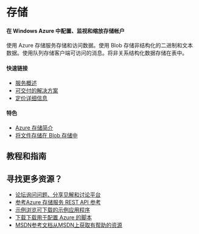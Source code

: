 <properties linkid="dev-net-storage" urlDisplayName="Windows Azure 存储" pageTitle="Windows Azure 服务管理：存储" metaKeywords="Azure Storage" description="" metaCanonical="" services="Storage" documentationCenter="Services" title="Configure, monitor, and scale your storage account in Azure" authors="" solutions="" manager="" editor="" />

<h1>存储</h1>
<div class="wa-spacer wa-spacer-6down">
<h4>在 Windows Azure 中配置、监视和缩放存储帐户</h4>
<p>使用 Azure 存储服务存储和访问数据。使用 Blob 存储非结构化的二进制和文本数据。使用队列存储客户端可访问的消息。将非关系结构化数据存储在表中。</p>
<h4>快速链接</h4>
<ul class="wa-linkList">
<li><a href="/zh-cn/manage/services/storage/" class="wa-arrowLink-light">服务概述</a></li>
<li><a href="/zh-cn/solutions/data-management/" class="wa-arrowLink-light">可交付的解决方案</a></li>
<li><a href="/zh-cn/pricing/details/storage/" class="wa-arrowLink-light">定价详细信息</a></li>
</ul>
</div>
<div class="wa-spacer wa-spacer-asideLight wa-spacer-4down">
<h4>特色</h4>
<ul class="wa-iconList">
<li><a href="/zh-cn/documentation/articles/storage-introduction/"> Azure 存储简介</a></li>
  <li style="display:none"><a href="/zh-cn/documentation/articles/storage-dotnet-how-to-use-files/"> 通过文件存储创建 SMB 文件共享</a></li>
<li><a href="/zh-cn/documentation/articles/storage-dotnet-how-to-use-blobs/"> 将文件存储在 Blob 存储中</a></li>
  <li style="display:none"><a href="/zh-cn/documentation/articles/storage-monitoring-diagnosing-troubleshooting/"> 对存储进行监视、诊断和故障排除</a></li></ul>
</div>
<div class="section s2 tutorials">
<h2>教程和指南</h2>

  <div style="display:none" class="selector-wrap">
<div class="horizontal-option-selector tutorial-lang-selector">
<ul class="wa-tabs wa-tabsBlock" data-tab-panel="tab-panel" data-control="tabs">
<li><a class="wa-tab active" data-id="1" data-slug="net">.NET</a></li>
<li><a class="wa-tab" data-id="2" data-slug="node">Node.js</a></li>
<li><a class="wa-tab" data-id="3" data-slug="java">Java</a></li>
<li><a class="wa-tab" data-id="4" data-slug="php">PHP</a></li>
<li><a class="wa-tab" data-id="6" data-slug="ruby">Ruby</a></li>
<li><a class="wa-tab" data-id="5" data-slug="python">Python</a></li>
</ul>
<div class="paragraph-toggle"><span class="less selected">更少</span> <span class="more">更多</span></div>
</div>

<p> </p>
<h3 class="light-font">探究</h3>
<div data-tab-panel-id="tab-panel" class="wa-tabs-container">
<div class="article-group dotnet active">
<h4><a href="/zh-cn/documentation/articles/storage-introduction/">Azure 存储简介</a></h4>
<p>详细了解 Azure 存储的优势。</p>
<h4><a href="/zh-cn/documentation/articles/storage-whatis-account/">什么是存储帐户？</a></h4>
<p>了解 Azure 存储帐户的功能，包括复制、身份验证、度量和日志记录。</p>
<h4><a href="/zh-cn/documentation/articles/storage-dotnet-how-to-use-blobs/">将文件存储在 Blob 存储中</a></h4>
<p>以编程方式使用 Azure Blob 服务上载和下载 Blob、在容器中列出 Blob 和执行其他常见方案。</p>
<h4><a href="/zh-cn/documentation/articles/storage-dotnet-how-to-use-tables/">使用表存储来存储结构化数据</a></h4>
<p>以编程方式使用 Azure 表服务创建表、建立分区、添加数据和查询数据。</p>
<h4><a href="/zh-cn/documentation/articles/storage-dotnet-how-to-use-queues/">使用队列存储来可靠存储和访问消息</a></h4>
<p>使用 Azure 队列服务创建队列、将消息插入队列中以及读取和处理消息。</p>
  <h4 style="display:none"><a href="/zh-cn/documentation/articles/storage-dotnet-how-to-use-files/">通过文件存储在 Azure 中创建一个 SMB 文件</a></h4>
<p>就像桌面应用程序会安装一个典型的 SMB 共享一样，在 Azure 虚拟机或云服务中运行的应用程序可安装一个文件存储共享来访问文件数据。在本教程中了解使用文件存储的基础知识。</p>
  <div style="display:none" class="horz-rule"></div>
  <h3 style="display:none" class="light-font">计划</h3>
  <h4 style="display:none"><a href="/zh-cn/documentation/articles/cloud-services-dotnet-multi-tier-app-storage-1-overview/">使用表、队列和 Blob 创建 .NET 多层应用程序</a></h4>
  <p style="display:none">创建使用表、队列和 Blob 的多层 ASP.NET MVC 4 Web 应用程序。将应用程序部署到 Azure 云服务。</p>
<h4><a href="/zh-cn/documentation/articles/azure-subscription-service-limits/">Azure 订阅和服务限制、配额和约束条件</a></h4>
<p>了解订阅、Web Workers、虚拟机、网络、存储以及 SQL 数据库最常见的 Microsoft Azure 限制。</p>
<div class="horz-rule"></div>
<h3 class="light-font">开发</h3>
<h4><a href="/zh-cn/documentation/articles/storage-use-store-apps/">如何在 Windows 应用商店应用程序中使用 Azure 存储</a></h4>
<p>使用 Azure Blob、队列和表可为 Windows 应用商店应用程序存储数据。</p>
<h4><a href="/zh-cn/documentation/articles/storage-dotnet-shared-access-signature-part-1/">如何使用共享访问签名授予对存储资源的访问权限</a></h4>
<p>了解如何使用共享访问签名来授予对您的存储帐户中的 Blob、队列和表的受限访问权限。本教程的<a href="/zh-cn/documentation/articles/storage-dotnet-shared-access-signature-part-1/">第 1 部分</a>说明了共享访问签名的重要概念并提供了最佳实践。<a href="/zh-cn/manage/services/storage/net/shared-access-signature-part-2/">第 2 部分</a>将逐步引导您完成为 Blob 资源生成共享访问签名的过程，然后演示如何从客户端应用程序使用这些签名。</p>
<div class="horz-rule"></div>
<h3 class="light-font">管理</h3>
<h4><a href="/zh-cn/documentation/articles/storage-create-storage-account/">创建存储帐户</a></h4>
<p>创建存储帐户，以便您能使用 Azure Blob、表和队列服务。</p>
<h4><a href="/zh-cn/documentation/articles/storage-manage-storage-account/">管理存储帐户</a></h4>
<p>管理如何复制存储帐户，查看、复制和重新生成存储访问密钥以及删除存储帐户。</p>
<h4><a href="/zh-cn/documentation/articles/storage-monitor-storage-account/">监视存储帐户</a></h4>
<p>在管理门户中自定义对存储帐户的监视，并配置日志记录以进行深入的故障排除。</p>
  <h4 style="display:none"><a href="/zh-cn/documentation/articles/storage-monitoring-diagnosing-troubleshooting/">对 Azure 存储进行监视、诊断和故障排除</a></h4>
  <p style="display:none">了解如何使用诸如存储分析、客户端日志记录之类的功能以及其他第三方工具来查明、诊断并解决您的解决方案中与 Azure 存储相关的问题。</p>
  <h4 style="display:none"><a href="/zh-cn/documentation/articles/storage-use-azcopy/">AZCopy 实用程序入门</a></h4>
  <p style="display:none">了解如何使用 AzCopy，AzCopy 是一个便捷的命令行实用程序，用于将操作上载、下载和复制到 Azure 存储中。</p>
<h4><a href="/zh-cn/documentation/articles/storage-custom-domain-name/">配置自定义域名</a></h4>
<p>配置自定义域以便访问 Azure 存储帐户中的 Blob 数据。</p>

  <h4 style="display:none"><a href="/zh-cn/documentation/articles/storage-import-export-service/">使用 Azure 导入/导出服务可将数据传输到 Blob 存储中</a></h4>
  <p style="display:none">Azure 导入/导出服务可高效地将大量文件数据传输到 Azure Blob 存储中，以及从 Blob 存储传输到您的本地安装中。</p>
</div>
<div class="article-group nodejs">
<h4><a href="/zh-cn/documentation/articles/storage-introduction/">Azure 存储简介</a></h4>
<p>详细了解 Azure 存储的优势。</p>
<h4><a href="/zh-cn/documentation/articles/storage-whatis-account/">什么是存储帐户？</a></h4>
<p>了解 Azure 存储帐户的功能，包括复制、身份验证、度量和日志记录。</p>
<h4><a href="/zh-cn/documentation/articles/storage-nodejs-how-to-use-blob-storage/">使用 Blob 服务管理文件数据</a></h4>
<p>以编程方式使用 Azure Blob 服务上载和下载 Blob、在容器中列出 Blob 和执行其他常见方案。</p>
<h4><a href="/zh-cn/documentation/articles/storage-nodejs-how-to-use-table-storage/">使用表存储来存储结构化数据</a></h4>
<p>以编程方式使用 Azure 表服务创建表、建立分区、添加数据和查询数据。</p>
<h4><a href="/zh-cn/documentation/articles/storage-nodejs-how-to-use-queues/">使用队列存储来可靠存储和访问消息</a></h4>
<p>使用 Azure 队列服务创建队列、将消息插入队列中以及读取和处理消息。</p>
<h4><a href="/zh-cn/documentation/articles/storage-nodejs-use-table-storage-web-site/">使用表服务创建任务管理应用程序</a></h4>
<p>创建允许创建、检索和完成任务的 Node.js 应用程序。使用表服务来存储和访问 Azure 上托管的应用程序中的数据。</p>

<div class="horz-rule"></div>
<h3 class="light-font">计划</h3>
<h4><a href="/zh-cn/documentation/articles/azure-subscription-service-limits/">Azure 订阅和服务限制、配额和约束条件</a></h4>
<p>了解订阅、Web Workers、虚拟机、网络、存储以及 SQL 数据库最常见的 Microsoft Azure 限制。</p>

<div class="horz-rule"></div>
</div>
</div>
</div>
<div  style="display:none" class="section s3 light-grey video-gallery">
<h2>视频</h2>
<div class="video-wrapper"></div>
<div class="video-blocks">
<div class="vid-block vb1"><a href="http://channel9.msdn.com/Events/Build/2012/4-004/" class="fix-vid"> <span class="thumb"> <span class="triangle"> </span> <span class="play-btn"> </span> </span> <span class="desc">Azure Storage: Building applications that scale</span> </a></div>
<div class="vid-block vb2"><a href="http://channel9.msdn.com/Events/TechEd/NorthAmerica/2013/WAD-B406/" class="fix-vid"> <span class="thumb"> <span class="triangle"> </span> <span class="play-btn"> </span> </span> <span class="desc">Get the most out of Azure Storage</span> </a></div>
<div class="vid-block vb3"><a href="http://channel9.msdn.com/Events/windowsazure/meet2012sf/Windows-Azure-Storage-Introduction/" class="fix-vid"> <span class="thumb"> <span class="triangle"> </span> <span class="play-btn"> </span> </span> <span class="desc">Introduction to Azure Storage</span> </a></div>
<div class="vid-block vb4"><a href="http://channel9.msdn.com/Shows/Visual-Studio-Toolbox/New-Tools-for-Azure-Storage-and-Diagnostics/"> <span class="thumb"> <span class="triangle"> </span> <span class="play-btn"> </span> </span> <span class="desc">New tools for Azure Storage and diagnostics</span> </a></div>
</div>
<a href="/en-us/documentation/videos/index/?services=storage" class="wa-arrowLinkLarge-dark">View more 存储 videos</a></div>
<div class="wa-content">
<h2>寻找更多资源？</h2>
<div class="wa-resourceBlockRow">
<ul>
   <li><a href="https://social.msdn.microsoft.com/Forums/zh-CN/home?forum=windowsazurezhchs" class="wa-resourceBlock"><span class="wa-resourceBlock-header">论坛</span>询问问题、分享见解和讨论平台</a></li>
<li><a href="http://msdn.microsoft.com/en-us/library/dd179355.aspx" class="wa-resourceBlock"><span class="wa-resourceBlock-header">参考</span>Azure 存储服务 REST API 参考</a></li>
<li><a href="http://code.msdn.microsoft.com/windowsazure" class="wa-resourceBlock"><span class="wa-resourceBlock-header">示例</span>浏览可下载的示例应用程序</a></li>
<li><a href="/zh-cn/downloads/?sdk=net" class="wa-resourceBlock"><span class="wa-resourceBlock-header">下载</span>下载用于配置 Azure 的脚本</a></li>
<li> <a href="http://msdn.microsoft.com/zh-cn/library/gg433040.aspx" class="wa-resourceBlock"><span class="wa-resourceBlock-header">MSDN参考文档</span>从MSDN上获取有帮助的资源</a></li>

</ul>
  
</div>
</div>

  <div style="display:none" class="wa-content">
<div class="footer-map">
<ul class="social">
<li class="header">社会化</li>
<li style="display:none" class="rss"><a href="http://azure.microsoft.com/blog/feed/">Rss</a></li>
<li class="newsletter"><a href="/what-is-new/">新闻稿</a></li>
</ul>
<ul>
<li class="header"><a href="/zh-cn/">Microsoft Azure</a></li>
<li><a href="/zh-cn/solutions/">功能</a></li>
<li><a href="/zh-cn/home/features/what-is-windows-azure/">服务</a></li>
<li style="display:none"><a href="/zh-cn/regions/">区域</a></li>
<li><a href="/partnerancasestudy/case-studies//">案例研究</a></li>
<li><a href="/zh-cn/pricing/overview/">价格</a></li>
<li><a href="/zh-cn/pricing/calculator/">计算器</a></li>
<li><a href="/zh-cn/documentation/">文档</a></li>
<li><a href="/zh-cn/downloads/?sdk=net">下载</a></li>
  <li style="display:none"><a href="/zh-cn/gallery/">库</a></li>
<li><a href="http://windowsazure.cn/zh-cn/">Microsoft Azure (中国)</a></li>
</ul>
<ul>
<li class="header"><a href="http://go.microsoft.com/fwlink/?LinkId=394285">社区</a></li>
  <li style="display:none"><a href="/blog/">博客</a></li>
<li><a href="/what-is-new/">服务更新</a></li>
<li><a href="https://social.msdn.microsoft.com/Forums/zh-CN/home?forum=windowsazurezhchs">论坛</a></li>
<li><a href="/zh-cn/community/events/">活动</a><br /><br /></li>
<li class="header"><a href="/zh-cn/support/options/">支持</a></li>
<li><a href="/zh-cn/support/forums/">论坛</a></li>
<li style="display:none"><a href="http://status.azure.com">服务仪表板</a></li>
<li><a href="/zh-cn/support/options/">支持</a></li>
</ul>
<ul>
<li class="header"><a href="https://account.windowsazure.cn">帐户</a></li>
<li><a href="https://account.windowsazure.cn/subscriptions/">订阅</a></li>
<li><a href="https://account.windowsazure.cn/profile/">配置文件</a></li>
  <li style="display:none"><a href="/zh-cn/services/preview/">预览功能</a></li>
<li><a href="https://manage.windowsazure.cn/">管理门户</a></li>
<li class="header trust-center"><a href="/zh-cn/support/trust-center/">信任中心</a></li>
<li><a href="/zh-cn/support/trust-center/security/">安全性</a></li>
<li><a href="/zh-cn/support/trust-center/privacy/">隐私</a></li>
<li><a href="/zh-cn/support/trust-center/compliance/">合规</a></li>
</ul>
</div>
</div>
